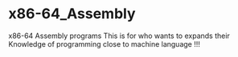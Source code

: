 # x86-64_Assembly
x86-64 Assembly programs
This is for who wants to expands their Knowledge of programming close to machine language !!!


